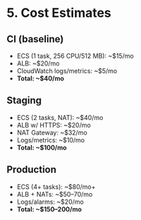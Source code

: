 # 5. Cost Estimates

## CI (baseline)
- ECS (1 task, 256 CPU/512 MB): ~$15/mo
- ALB: ~$20/mo
- CloudWatch logs/metrics: ~$5/mo
- **Total: ~$40/mo**

## Staging
- ECS (2 tasks, NAT): ~$40/mo
- ALB w/ HTTPS: ~$20/mo
- NAT Gateway: ~$32/mo
- Logs/metrics: ~$10/mo
- **Total: ~$100/mo**

## Production
- ECS (4+ tasks): ~$80/mo+
- ALB + NATs: ~$50–70/mo
- Logs/alarms: ~$20/mo
- **Total: ~$150–200/mo**
